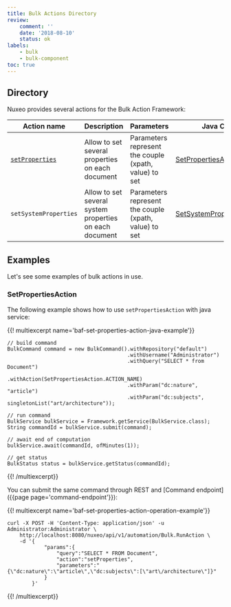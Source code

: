 ```yaml
---
title: Bulk Actions Directory
review:
    comment: ''
    date: '2018-08-10'
    status: ok
labels:
    - bulk
    - bulk-component
toc: true
---
```


## Directory

Nuxeo provides several actions for the Bulk Action Framework:

| Action name                             | Description                                             | Parameters                                            | Java Class                                                                                                                                      |
| --------------------------------------- | ------------------------------------------------------- | ----------------------------------------------------- | ----------------------------------------------------------------------------------------------------------------------------------------------- |
| [`setProperties`](#setpropertiesaction) | Allow to set several properties on each document        | Parameters represent the couple (xpath, value) to set | [SetPropertiesAction](http://community.nuxeo.com/api/nuxeo/latest/javadoc/org/nuxeo/ecm/core/bulk/actions/SetPropertiesAction.html)             |
| `setSystemProperties`                   | Allow to set several system properties on each document | Parameters represent the couple (xpath, value) to set | [SetSystemPropertiesAction](http://community.nuxeo.com/api/nuxeo/latest/javadoc/org/nuxeo/ecm/core/bulk/actions/SetSystemPropertiesAction.html) |

## Examples

Let's see some examples of bulk actions in use.

### SetPropertiesAction

The following example shows how to use `setPropertiesAction` with java service:

{{! multiexcerpt name='baf-set-properties-action-java-example'}}
```
// build command
BulkCommand command = new BulkCommand().withRepository("default")
                                       .withUsername("Administrator")
                                       .withQuery("SELECT * from Document")
                                       .withAction(SetPropertiesAction.ACTION_NAME)
                                       .withParam("dc:nature", "article")
                                       .withParam("dc:subjects", singletonList("art/architecture"));

// run command
BulkService bulkService = Framework.getService(BulkService.class);
String commandId = bulkService.submit(command);

// await end of computation
bulkService.await(commandId, ofMinutes(1));

// get status
BulkStatus status = bulkService.getStatus(commandId);
```
{{! /multiexcerpt}}

You can submit the same command through REST and [Command endpoint]({{page page='command-endpoint'}}):

{{! multiexcerpt name='baf-set-properties-action-operation-example'}}
```
curl -X POST -H 'Content-Type: application/json' -u Administrator:Administrator \
    http://localhost:8080/nuxeo/api/v1/automation/Bulk.RunAction \
    -d '{
            "params":{
                "query":"SELECT * FROM Document",
                "action":"setProperties",
                "parameters":"{\"dc:nature\":\"article\",\"dc:subjects\":[\"art\/architecture\"]}"
            }
        }'
```
{{! /multiexcerpt}}
